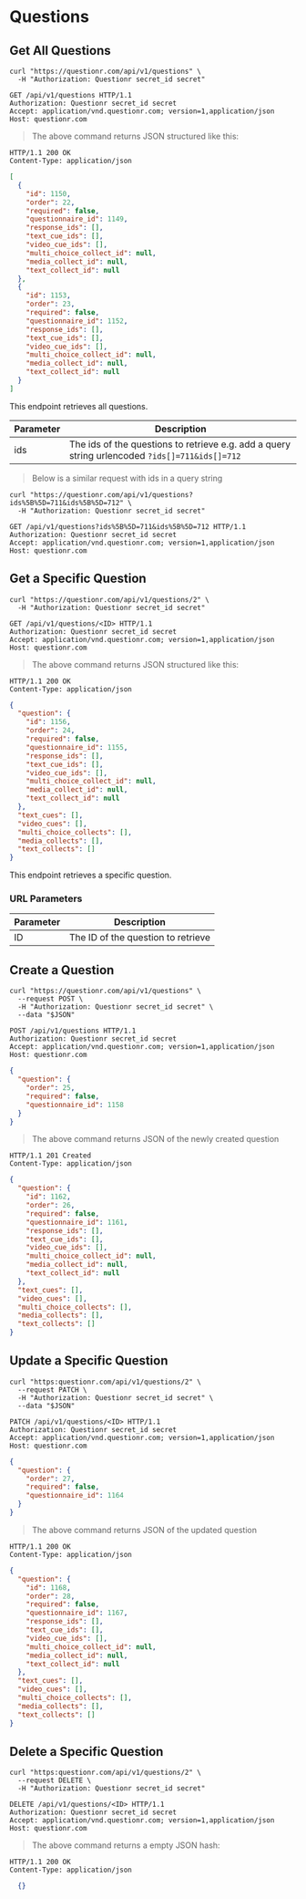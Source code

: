# Questions

## Get All Questions

```shell
curl "https://questionr.com/api/v1/questions" \
  -H "Authorization: Questionr secret_id secret"
```

```http
GET /api/v1/questions HTTP/1.1
Authorization: Questionr secret_id secret
Accept: application/vnd.questionr.com; version=1,application/json
Host: questionr.com
```

> The above command returns JSON structured like this:

```http
HTTP/1.1 200 OK
Content-Type: application/json
```
```json
[
  {
    "id": 1150,
    "order": 22,
    "required": false,
    "questionnaire_id": 1149,
    "response_ids": [],
    "text_cue_ids": [],
    "video_cue_ids": [],
    "multi_choice_collect_id": null,
    "media_collect_id": null,
    "text_collect_id": null
  },
  {
    "id": 1153,
    "order": 23,
    "required": false,
    "questionnaire_id": 1152,
    "response_ids": [],
    "text_cue_ids": [],
    "video_cue_ids": [],
    "multi_choice_collect_id": null,
    "media_collect_id": null,
    "text_collect_id": null
  }
]
```

This endpoint retrieves all questions.


Parameter | Description
--------- | -----------
ids | The ids of the questions to retrieve e.g. add a query string urlencoded `?ids[]=711&ids[]=712`

> Below is a similar request with ids in a query string

```shell
curl "https://questionr.com/api/v1/questions?ids%5B%5D=711&ids%5B%5D=712" \
  -H "Authorization: Questionr secret_id secret"
```
```http
GET /api/v1/questions?ids%5B%5D=711&ids%5B%5D=712 HTTP/1.1
Authorization: Questionr secret_id secret
Accept: application/vnd.questionr.com; version=1,application/json
Host: questionr.com
```

## Get a Specific Question

```shell
curl "https://questionr.com/api/v1/questions/2" \
  -H "Authorization: Questionr secret_id secret"
```

```http
GET /api/v1/questions/<ID> HTTP/1.1
Authorization: Questionr secret_id secret
Accept: application/vnd.questionr.com; version=1,application/json
Host: questionr.com
```

> The above command returns JSON structured like this:

```http
HTTP/1.1 200 OK
Content-Type: application/json
```
```json
{
  "question": {
    "id": 1156,
    "order": 24,
    "required": false,
    "questionnaire_id": 1155,
    "response_ids": [],
    "text_cue_ids": [],
    "video_cue_ids": [],
    "multi_choice_collect_id": null,
    "media_collect_id": null,
    "text_collect_id": null
  },
  "text_cues": [],
  "video_cues": [],
  "multi_choice_collects": [],
  "media_collects": [],
  "text_collects": []
}
```

This endpoint retrieves a specific question.

### URL Parameters

Parameter | Description
--------- | -----------
ID | The ID of the question to retrieve



## Create a Question



```shell
curl "https://questionr.com/api/v1/questions" \
  --request POST \
  -H "Authorization: Questionr secret_id secret" \
  --data "$JSON"
```

```http
POST /api/v1/questions HTTP/1.1
Authorization: Questionr secret_id secret
Accept: application/vnd.questionr.com; version=1,application/json
Host: questionr.com
```
```json
{
  "question": {
    "order": 25,
    "required": false,
    "questionnaire_id": 1158
  }
}
```

> The above command returns JSON of the newly created question

```http
HTTP/1.1 201 Created
Content-Type: application/json
```
```json
{
  "question": {
    "id": 1162,
    "order": 26,
    "required": false,
    "questionnaire_id": 1161,
    "response_ids": [],
    "text_cue_ids": [],
    "video_cue_ids": [],
    "multi_choice_collect_id": null,
    "media_collect_id": null,
    "text_collect_id": null
  },
  "text_cues": [],
  "video_cues": [],
  "multi_choice_collects": [],
  "media_collects": [],
  "text_collects": []
}
```

## Update a Specific Question



```shell
curl "https:questionr.com/api/v1/questions/2" \
  --request PATCH \
  -H "Authorization: Questionr secret_id secret" \
  --data "$JSON"
```
```http
PATCH /api/v1/questions/<ID> HTTP/1.1
Authorization: Questionr secret_id secret
Accept: application/vnd.questionr.com; version=1,application/json
Host: questionr.com
```
```json
{
  "question": {
    "order": 27,
    "required": false,
    "questionnaire_id": 1164
  }
}
```

> The above command returns JSON of the updated question

```http
HTTP/1.1 200 OK
Content-Type: application/json
```
```json
{
  "question": {
    "id": 1168,
    "order": 28,
    "required": false,
    "questionnaire_id": 1167,
    "response_ids": [],
    "text_cue_ids": [],
    "video_cue_ids": [],
    "multi_choice_collect_id": null,
    "media_collect_id": null,
    "text_collect_id": null
  },
  "text_cues": [],
  "video_cues": [],
  "multi_choice_collects": [],
  "media_collects": [],
  "text_collects": []
}
```


## Delete a Specific Question



```shell
curl "https:questionr.com/api/v1/questions/2" \
  --request DELETE \
  -H "Authorization: Questionr secret_id secret"
```

```http
DELETE /api/v1/questions/<ID> HTTP/1.1
Authorization: Questionr secret_id secret
Accept: application/vnd.questionr.com; version=1,application/json
Host: questionr.com
```

> The above command returns a empty JSON hash:

```http
HTTP/1.1 200 OK
Content-Type: application/json
```
```json
  {}
```

